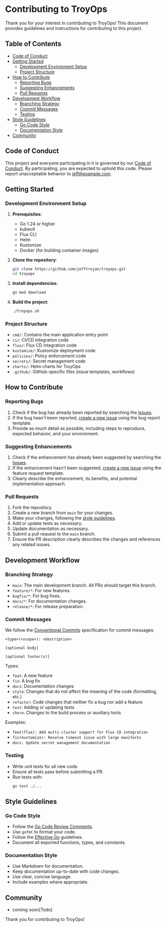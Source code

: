 # Contributing to TroyOps

Thank you for your interest in contributing to TroyOps! This document provides guidelines and instructions for contributing to this project.

## Table of Contents

- [Code of Conduct](#code-of-conduct)
- [Getting Started](#getting-started)
  - [Development Environment Setup](#development-environment-setup)
  - [Project Structure](#project-structure)
- [How to Contribute](#how-to-contribute)
  - [Reporting Bugs](#reporting-bugs)
  - [Suggesting Enhancements](#suggesting-enhancements)
  - [Pull Requests](#pull-requests)
- [Development Workflow](#development-workflow)
  - [Branching Strategy](#branching-strategy)
  - [Commit Messages](#commit-messages)
  - [Testing](#testing)
- [Style Guidelines](#style-guidelines)
  - [Go Code Style](#go-code-style)
  - [Documentation Style](#documentation-style)
- [Community](#community)

## Code of Conduct

This project and everyone participating in it is governed by our [Code of Conduct](CODE_OF_CONDUCT.md). By participating, you are expected to uphold this code. Please report unacceptable behavior to [jeff@example.com](mailto:jeff@example.com).

## Getting Started

### Development Environment Setup

1. **Prerequisites**:
   - Go 1.24 or higher
   - kubectl
   - Flux CLI
   - Helm
   - Kustomize
   - Docker (for building container images)

2. **Clone the repository**:
   ```bash
   git clone https://github.com/jefftrojan/troyops.git
   cd troyops
   ```

3. **Install dependencies**:
   ```bash
   go mod download
   ```

4. **Build the project**:
   ```bash
   ./troyops.sh
   ```

### Project Structure

- `cmd/`: Contains the main application entry point
- `ci/`: CI/CD integration code
- `flux/`: Flux CD integration code
- `kustomize/`: Kustomize deployment code
- `policies/`: Policy enforcement code
- `secrets/`: Secret management code
- `charts/`: Helm charts for TroyOps
- `.github/`: GitHub-specific files (issue templates, workflows)

## How to Contribute

### Reporting Bugs

1. Check if the bug has already been reported by searching the [Issues](https://github.com/jefftrojan/troyops/issues).
2. If the bug hasn't been reported, [create a new issue](https://github.com/jefftrojan/troyops/issues/new?template=bug_report.md) using the bug report template.
3. Provide as much detail as possible, including steps to reproduce, expected behavior, and your environment.

### Suggesting Enhancements

1. Check if the enhancement has already been suggested by searching the [Issues](https://github.com/jefftrojan/troyops/issues).
2. If the enhancement hasn't been suggested, [create a new issue](https://github.com/jefftrojan/troyops/issues/new?template=feature_request.md) using the feature request template.
3. Clearly describe the enhancement, its benefits, and potential implementation approach.

### Pull Requests

1. Fork the repository.
2. Create a new branch from `main` for your changes.
3. Make your changes, following the [style guidelines](#style-guidelines).
4. Add or update tests as necessary.
5. Update documentation as necessary.
6. Submit a pull request to the `main` branch.
7. Ensure the PR description clearly describes the changes and references any related issues.

## Development Workflow

### Branching Strategy

- `main`: The main development branch. All PRs should target this branch.
- `feature/*`: For new features.
- `bugfix/*`: For bug fixes.
- `docs/*`: For documentation changes.
- `release/*`: For release preparation.

### Commit Messages

We follow the [Conventional Commits](https://www.conventionalcommits.org/) specification for commit messages:

```
<type>(<scope>): <description>

[optional body]

[optional footer(s)]
```

Types:
- `feat`: A new feature
- `fix`: A bug fix
- `docs`: Documentation changes
- `style`: Changes that do not affect the meaning of the code (formatting, etc.)
- `refactor`: Code changes that neither fix a bug nor add a feature
- `test`: Adding or updating tests
- `chore`: Changes to the build process or auxiliary tools

Examples:
- `feat(flux): Add multi-cluster support for Flux CD integration`
- `fix(kustomize): Resolve timeout issue with large manifests`
- `docs: Update secret management documentation`

### Testing

- Write unit tests for all new code.
- Ensure all tests pass before submitting a PR.
- Run tests with:
  ```bash
  go test ./...
  ```

## Style Guidelines

### Go Code Style

- Follow the [Go Code Review Comments](https://github.com/golang/go/wiki/CodeReviewComments).
- Use `gofmt` to format your code.
- Follow the [Effective Go](https://golang.org/doc/effective_go) guidelines.
- Document all exported functions, types, and constants.

### Documentation Style

- Use Markdown for documentation.
- Keep documentation up-to-date with code changes.
- Use clear, concise language.
- Include examples where appropriate.

## Community

- coming soon[Todo]

Thank you for contributing to TroyOps! 